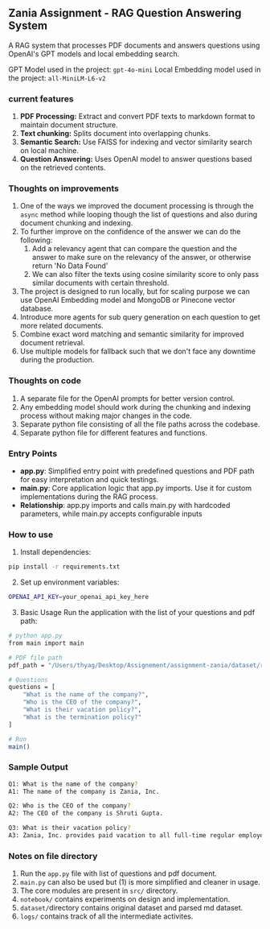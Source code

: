 ## Zania Assignment - RAG Question Answering System

A RAG system that processes PDF documents and answers questions using OpenAI's GPT models and local embedding search.

GPT Model used in the project: ```gpt-4o-mini```
Local Embedding model used in the project: ```all-MiniLM-L6-v2```

### current features

1. **PDF Processing:** Extract and convert PDF texts to markdown format to maintain document structure. 
2. **Text chunking:** Splits document into overlapping chunks. 
3. **Semantic Search:** Use FAISS for indexing and vector similarity search on local machine.
4. **Question Answering:** Uses OpenAI model to answer questions based on the retrieved contents.

### Thoughts on improvements

1. One of the ways we improved the document processing is through the ```async``` method while looping though the list of questions and also during document chunking and indexing. 
2. To further improve on the confidence of the answer we can do the following:
    1. Add a relevancy agent that can compare the question and the answer to make sure on the relevancy of the answer, or otherwise return 'No Data Found'
    2. We can also filter the texts using cosine similarity score to only pass similar documents with certain threshold. 
3. The project is designed to run locally, but for scaling purpose we can use OpenAI Embedding model and MongoDB or Pinecone vector database.
4. Introduce more agents for sub query generation on each question to get more related documents. 
5. Combine exact word matching and semantic similarity for improved document retrieval. 
6. Use multiple models for fallback such that we don't face any downtime during the production.

### Thoughts on code
1. A separate file for the OpenAI prompts for better version control. 
2. Any embedding model should work during the chunking and indexing process without making major changes in the code. 
3. Separate python file consisting of all the file paths across the codebase. 
4. Separate python file for different features and functions.

### Entry Points
- **app.py**: Simplified entry point with predefined questions and PDF path for easy interpretation and quick testings.
- **main.py**: Core application logic that app.py imports. Use it for custom implementations during the RAG process.
- **Relationship**: app.py imports and calls main.py with hardcoded parameters, while main.py accepts configurable inputs

### How to use

1. Install dependencies:
```bash
pip install -r requirements.txt
```

2. Set up environment variables:
```bash
OPENAI_API_KEY=your_openai_api_key_here
```

3. Basic Usage
Run the application with the list of your questions and pdf path:
```bash
# python app.py
from main import main

# PDF file path
pdf_path = "/Users/thyag/Desktop/Assignement/assignment-zania/dataset/raw-data/handbook.pdf"

# Questions
questions = [
    "What is the name of the company?",
    "Who is the CEO of the company?", 
    "What is their vacation policy?",
    "What is the termination policy?"
]

# Run
main()
```

### Sample Output

```bash
Q1: What is the name of the company?
A1: The name of the company is Zania, Inc.

Q2: Who is the CEO of the company?
A2: The CEO of the company is Shruti Gupta.

Q3: What is their vacation policy?
A3: Zania, Inc. provides paid vacation to all full-time regular employees...
```

### Notes on file directory 

1. Run the ```app.py``` file with list of questions and pdf document. 
2. ```main.py``` can also be used but (1) is more simplified and cleaner in usage.
3. The core modules are present in ```src/``` directory. 
4. ```notebook/``` contains experiments on design and implementation. 
5. ```dataset/```directory contains original dataset and parsed md dataset. 
5. ```logs/``` contains track of all the intermediate activites. 
